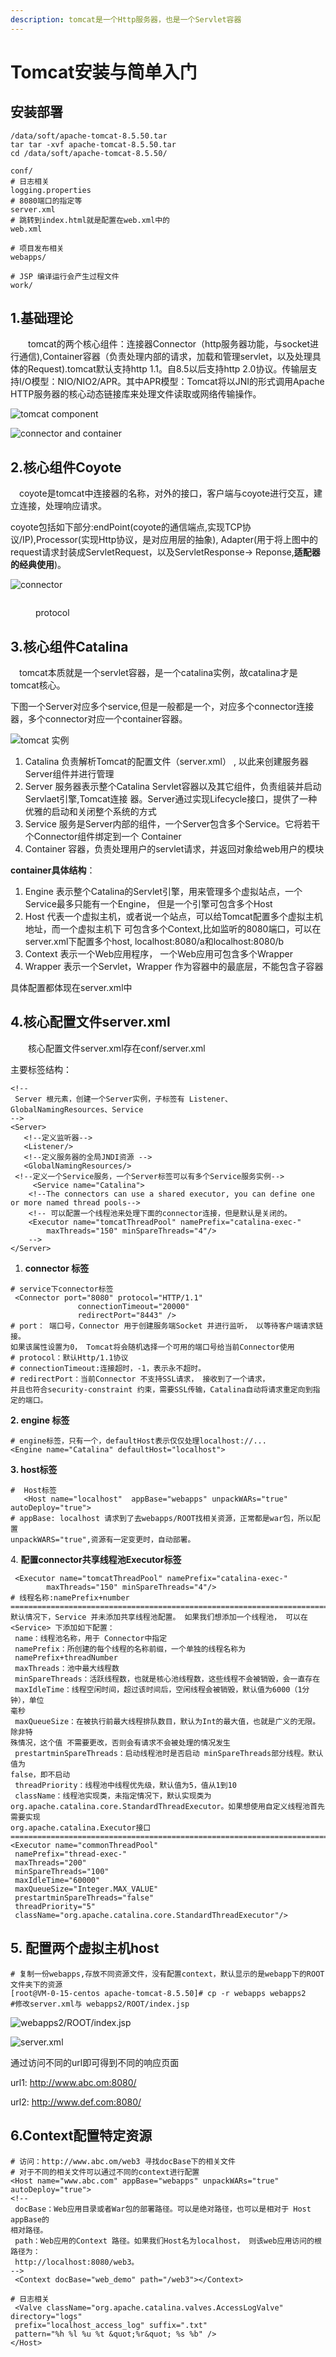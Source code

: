 ```yaml
---
description: tomcat是一个Http服务器，也是一个Servlet容器
---
```


# Tomcat安装与简单入门

## 安装部署

```shell
/data/soft/apache-tomcat-8.5.50.tar
tar tar -xvf apache-tomcat-8.5.50.tar
cd /data/soft/apache-tomcat-8.5.50/

conf/
# 日志相关
logging.properties 
# 8080端口的指定等
server.xml
# 跳转到index.html就是配置在web.xml中的
web.xml

# 项目发布相关
webapps/

# JSP 编译运行会产生过程文件
work/

```

## 1.基础理论

　　tomcat的两个核心组件：连接器Connector（http服务器功能，与socket进行通信),Container容器（负责处理内部的请求，加载和管理servlet，以及处理具体的Request).tomcat默认支持http 1.1。自8.5以后支持http 2.0协议。传输层支持I/O模型：NIO/NIO2/APR。其中APR模型：Tomcat将以JNI的形式调用Apache HTTP服务器的核心动态链接库来处理文件读取或网络传输操作。

![tomcat component](<../../.gitbook/assets/image (42) (1).png>)

![connector and container](<../../.gitbook/assets/image (38).png>)

## 2.核心组件Coyote

　coyote是tomcat中连接器的名称，对外的接口，客户端与coyote进行交互，建立连接，处理响应请求。

coyote包括如下部分:endPoint(coyote的通信端点,实现TCP协议/IP),Processor(实现Http协议，是对应用层的抽象), Adapter(用于将上图中的request请求封装成ServletRequest，以及ServletResponse-> Reponse,**适配器的经典使用**)。

![connector](<../../.gitbook/assets/image (40) (1).png>)

<figure><img src="../../.gitbook/assets/image (1).png" alt=""><figcaption><p>protocol</p></figcaption></figure>

## 3.核心组件Catalina

　tomcat本质就是一个servlet容器，是一个catalina实例，故catalina才是tomcat核心。

下图一个Server对应多个service,但是一般都是一个，对应多个connector连接器，多个connector对应一个container容器。

![tomcat 实例](<../../.gitbook/assets/image (36).png>)

1. Catalina 负责解析Tomcat的配置⽂件（server.xml） , 以此来创建服务器Server组件并进⾏管理
2. Server 服务器表示整个Catalina Servlet容器以及其它组件，负责组装并启动Servlaet引擎,Tomcat连接 器。Server通过实现Lifecycle接⼝，提供了⼀种优雅的启动和关闭整个系统的⽅式
3. Service 服务是Server内部的组件，⼀个Server包含多个Service。它将若⼲个Connector组件绑定到⼀个 Container
4. Container 容器，负责处理⽤户的servlet请求，并返回对象给web⽤户的模块

**container具体结构**：

1. Engine 表示整个Catalina的Servlet引擎，⽤来管理多个虚拟站点，⼀个Service最多只能有⼀个Engine， 但是⼀个引擎可包含多个Host
2. Host 代表⼀个虚拟主机，或者说⼀个站点，可以给Tomcat配置多个虚拟主机地址，⽽⼀个虚拟主机下 可包含多个Context,比如监听的8080端口，可以在server.xml下配置多个host, localhost:8080/a和localhost:8080/b
3. Context 表示⼀个Web应⽤程序， ⼀个Web应⽤可包含多个Wrapper
4. Wrapper 表示⼀个Servlet，Wrapper 作为容器中的最底层，不能包含⼦容器

具体配置都体现在server.xml中

## 4.核心配置文件server.xml

　　核心配置文件server.xml存在conf/server.xml

主要标签结构：

```
<!--
 Server 根元素，创建⼀个Server实例，⼦标签有 Listener、GlobalNamingResources、Service
-->
<Server>
   <!--定义监听器-->
   <Listener/>
   <!--定义服务器的全局JNDI资源 -->
   <GlobalNamingResources/>
 <!--定义⼀个Service服务，⼀个Server标签可以有多个Service服务实例-->
     <Service name="Catalina">
    <!--The connectors can use a shared executor, you can define one or more named thread pools-->
    <!-- 可以配置一个线程池来处理下面的connector连接，但是默认是关闭的。
    <Executor name="tomcatThreadPool" namePrefix="catalina-exec-"
        maxThreads="150" minSpareThreads="4"/>
    -->
</Server>
```

1. **connector 标签**

```
# service下connector标签
 <Connector port="8080" protocol="HTTP/1.1"
               connectionTimeout="20000"
               redirectPort="8443" />
# port： 端⼝号，Connector ⽤于创建服务端Socket 并进⾏监听， 以等待客户端请求链接。
如果该属性设置为0， Tomcat将会随机选择⼀个可⽤的端⼝号给当前Connector使⽤
# protocol：默认Http/1.1协议
# connectionTimeout:连接超时，-1，表示永不超时。
# redirectPort：当前Connector 不⽀持SSL请求， 接收到了⼀个请求， 
并且也符合security-constraint 约束，需要SSL传输，Catalina⾃动将请求重定向到指定的端⼝。
```

**2. engine 标签**

```
# engine标签，只有一个，defaultHost表示仅仅处理localhost://...
<Engine name="Catalina" defaultHost="localhost">
```

**3. host标签**

```
#  Host标签  
   <Host name="localhost"  appBase="webapps" unpackWARs="true" autoDeploy="true">
# appBase: localhost 请求到了去webapps/ROOT找相关资源，正常都是war包，所以配置
unpackWARS="true",资源有一定变更时，自动部署。
```

4\. **配置connector共享线程池Executor标签**

```
 <Executor name="tomcatThreadPool" namePrefix="catalina-exec-"
        maxThreads="150" minSpareThreads="4"/>
# 线程名称:namePrefix+number
=================================================================================
默认情况下，Service 并未添加共享线程池配置。 如果我们想添加⼀个线程池， 可以在
<Service> 下添加如下配置：
 name：线程池名称，⽤于 Connector中指定
 namePrefix：所创建的每个线程的名称前缀，⼀个单独的线程名称为
 namePrefix+threadNumber
 maxThreads：池中最⼤线程数
 minSpareThreads：活跃线程数，也就是核⼼池线程数，这些线程不会被销毁，会⼀直存在
 maxIdleTime：线程空闲时间，超过该时间后，空闲线程会被销毁，默认值为6000（1分钟），单位
毫秒
 maxQueueSize：在被执⾏前最⼤线程排队数⽬，默认为Int的最⼤值，也就是⼴义的⽆限。除⾮特
殊情况，这个值 不需要更改，否则会有请求不会被处理的情况发⽣
 prestartminSpareThreads：启动线程池时是否启动 minSpareThreads部分线程。默认值为
false，即不启动
 threadPriority：线程池中线程优先级，默认值为5，值从1到10
 className：线程池实现类，未指定情况下，默认实现类为
org.apache.catalina.core.StandardThreadExecutor。如果想使⽤⾃定义线程池⾸先需要实现
org.apache.catalina.Executor接⼝
==============================================================================
<Executor name="commonThreadPool"
 namePrefix="thread-exec-"
 maxThreads="200"
 minSpareThreads="100"
 maxIdleTime="60000"
 maxQueueSize="Integer.MAX_VALUE"
 prestartminSpareThreads="false"
 threadPriority="5"
 className="org.apache.catalina.core.StandardThreadExecutor"/>
```

## 5. 配置两个虚拟主机host

```
# 复制一份webapps,存放不同资源文件，没有配置context，默认显示的是webapp下的ROOT文件夹下的资源
[root@VM-0-15-centos apache-tomcat-8.5.50]# cp -r webapps webapps2
#修改server.xml与 webapps2/ROOT/index.jsp 
```

![webapps2/ROOT/index.jsp](<../../.gitbook/assets/image (43).png>)

![server.xml](<../../.gitbook/assets/image (41) (1).png>)

通过访问不同的url即可得到不同的响应页面

url1: http://www.abc.om:8080/

url2: http://www.def.com:8080/

## 6.Context配置特定资源

```
# 访问：http://www.abc.om/web3 寻找docBase下的相关文件
# 对于不同的相关文件可以通过不同的context进行配置
<Host name="www.abc.com" appBase="webapps" unpackWARs="true" autoDeploy="true">
<!--
 docBase：Web应⽤⽬录或者War包的部署路径。可以是绝对路径，也可以是相对于 Host appBase的
相对路径。
 path：Web应⽤的Context 路径。如果我们Host名为localhost， 则该web应⽤访问的根路径为：
 http://localhost:8080/web3。
-->
 <Context docBase="web_demo" path="/web3"></Context>

# 日志相关
 <Valve className="org.apache.catalina.valves.AccessLogValve" directory="logs"
 prefix="localhost_access_log" suffix=".txt"
 pattern="%h %l %u %t &quot;%r&quot; %s %b" />
</Host>
```
